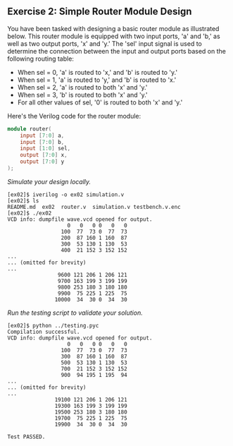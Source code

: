 ## Exercise 2: Simple Router Module Design

You have been tasked with designing a basic router module as illustrated below. This router module is equipped with two input ports, 'a' and 'b,' as well as two output ports, 'x' and 'y.' The 'sel' input signal is used to determine the connection between the input and output ports based on the following routing table:

- When sel = 0, 'a' is routed to 'x,' and 'b' is routed to 'y.'
- When sel = 1, 'a' is routed to 'y,' and 'b' is routed to 'x.'
- When sel = 2, 'a' is routed to both 'x' and 'y.'
- When sel = 3, 'b' is routed to both 'x' and 'y.'
- For all other values of sel, '0' is routed to both 'x' and 'y.'

Here's the Verilog code for the router module:

```verilog
module router(
    input [7:0] a,
    input [7:0] b,
    input [1:0] sel,
    output [7:0] x,
    output [7:0] y
);
```

*Simulate your design locally.*
```shell
[ex02]$ iverilog -o ex02 simulation.v 
[ex02]$ ls
README.md  ex02  router.v  simulation.v testbench.v.enc
[ex02]$ ./ex02
VCD info: dumpfile wave.vcd opened for output.
                   0   0   0 0   0   0
                 100  77  73 0  77  73
                 200  87 160 1 160  87
                 300  53 130 1 130  53
                 400  21 152 3 152 152
...
... (omitted for brevity)
...
                9600 121 206 1 206 121
                9700 163 199 3 199 199
                9800 253 180 3 180 180
                9900  75 225 1 225  75
               10000  34  30 0  34  30
```

*Run the testing script to validate your solution.*
```shell
[ex02]$ python ../testing.pyc
Compilation successful.
VCD info: dumpfile wave.vcd opened for output.
                   0   0   0 0   0   0
                 100  77  73 0  77  73
                 300  87 160 1 160  87
                 500  53 130 1 130  53
                 700  21 152 3 152 152
                 900  94 195 1 195  94
...
... (omitted for brevity)
...
               19100 121 206 1 206 121
               19300 163 199 3 199 199
               19500 253 180 3 180 180
               19700  75 225 1 225  75
               19900  34  30 0  34  30

Test PASSED.
```
